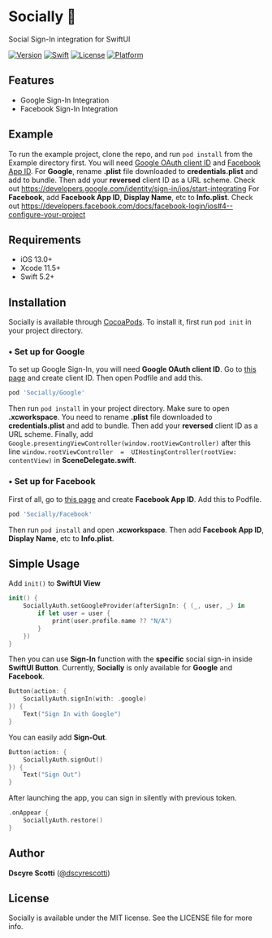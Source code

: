 # Socially 🔐
Social Sign-In integration for SwiftUI

[![Version](https://img.shields.io/cocoapods/v/Socially.svg?style=flat)](https://cocoapods.org/pods/Socially)
[![Swift](https://img.shields.io/badge/Swift-5.2-red?style=flat)](https://swift.org/blog/swift-5-2-released/)
[![License](https://img.shields.io/cocoapods/l/Socially.svg?style=flat)](https://github.com/phoelapyae69/Socially/blob/master/LICENSE)
[![Platform](https://img.shields.io/cocoapods/p/Socially.svg?style=flat)](https://cocoapods.org/pods/Socially)

## Features

 - Google Sign-In Integration
 - Facebook Sign-In Integration

## Example

To run the example project, clone the repo, and run `pod install` from the Example directory first. You will need [Google OAuth client ID](https://developers.google.com/identity/sign-in/ios/start-integrating) and [Facebook App ID](https://developers.facebook.com/docs/facebook-login/ios#4--configure-your-project). 
For **Google**, rename **.plist** file downloaded to **credentials.plist** and add to bundle. Then add your **reversed** client ID as a URL scheme. Check out https://developers.google.com/identity/sign-in/ios/start-integrating
For **Facebook**, add **Facebook App ID**, **Display Name**, etc to **Info.plist**. Check out https://developers.facebook.com/docs/facebook-login/ios#4--configure-your-project


## Requirements

- iOS 13.0+
 - Xcode 11.5+
 - Swift 5.2+

## Installation

Socially is available through [CocoaPods](https://cocoapods.org). To install
it, first run `pod init` in your project directory.

### • Set up for Google
To set up Google Sign-In, you will need **Google OAuth client ID**. Go to [this page](https://developers.google.com/identity/sign-in/ios/start-integrating) and create client ID. Then open Podfile and add this. 
```ruby
pod 'Socially/Google'
```
Then run `pod install` in your project directory. Make sure to open **.xcworkspace**. You need to rename **.plist** file downloaded to **credentials.plist** and add to bundle. Then add your **reversed** client ID as a URL scheme. Finally, add `Google.presentingViewController(window.rootViewController)` after this line `window.rootViewController  =  UIHostingController(rootView: contentView)` in **SceneDelegate.swift**.

### • Set up for Facebook

First of all, go to [this page](https://developers.facebook.com/docs/facebook-login/ios) and create **Facebook App ID**. Add this to Podfile.
```ruby
pod 'Socially/Facebook'
```
Then run `pod install` and open **.xcworkspace**. Then add **Facebook App ID**, **Display Name**, etc to **Info.plist**.

## Simple Usage

Add `init()` to **SwiftUI View**
```swift
init() {
	SociallyAuth.setGoogleProvider(afterSignIn: { (_, user, _) in
		if let user = user {
			print(user.profile.name ?? "N/A")
		}
	})
}
```
Then you can use **Sign-In** function with  the **specific** social sign-in inside **SwiftUI Button**. Currently, **Socially** is only available for **Google** and **Facebook**.
```swift
Button(action: {
	SociallyAuth.signIn(with: .google)
}) {
	Text("Sign In with Google")
}
```
You can easily add **Sign-Out**.
```swift
Button(action: {
	SociallyAuth.signOut()
}) {
	Text("Sign Out")
}
```
After launching the app, you can sign in silently with previous token.

```swift
.onAppear {
	SociallyAuth.restore()
}
```

## Author

**Dscyre Scotti** ([@dscyrescotti](https://twitter.com/dscyrescotti))


## License

Socially is available under the MIT license. See the LICENSE file for more info.
